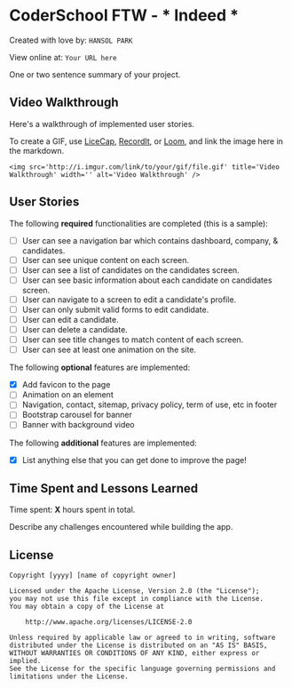 # CoderSchool FTW - * Indeed *

Created with love by: `HANSOL PARK`
  
View online at: `Your URL here`
  
One or two sentence summary of your project. 

## Video Walkthrough

Here's a walkthrough of implemented user stories.

To create a GIF, use [LiceCap](http://www.cockos.com/licecap/), [RecordIt](http://www.recordit.co), or [Loom](http://www.useloom.com), and link the image here in the markdown.

```
<img src='http://i.imgur.com/link/to/your/gif/file.gif' title='Video Walkthrough' width='' alt='Video Walkthrough' />
```

## User Stories

The following **required** functionalities are completed (this is a sample):

* [ ] User can see a navigation bar which contains dashboard, company, & candidates.
* [ ] User can see unique content on each screen.
* [ ] User can see a list of candidates on the candidates screen.
* [ ] User can see basic information about each candidate on candidates screen.
* [ ] User can navigate to a screen to edit a candidate's profile.
* [ ] User can only submit valid forms to edit candidate.
* [ ] User can edit a candidate.
* [ ] User can delete a candidate.
* [ ] User can see title changes to match content of each screen.
* [ ] User can see at least one animation on the site.

The following **optional** features are implemented:

* [x] Add favicon to the page
* [ ] Animation on an element
* [ ] Navigation, contact, sitemap, privacy policy, term of use, etc in footer
* [ ] Bootstrap carousel for banner
* [ ] Banner with background video

The following **additional** features are implemented:

* [x] List anything else that you can get done to improve the page!

## Time Spent and Lessons Learned

Time spent: **X** hours spent in total.

Describe any challenges encountered while building the app.

## License

    Copyright [yyyy] [name of copyright owner]

    Licensed under the Apache License, Version 2.0 (the "License");
    you may not use this file except in compliance with the License.
    You may obtain a copy of the License at

        http://www.apache.org/licenses/LICENSE-2.0

    Unless required by applicable law or agreed to in writing, software
    distributed under the License is distributed on an "AS IS" BASIS,
    WITHOUT WARRANTIES OR CONDITIONS OF ANY KIND, either express or implied.
    See the License for the specific language governing permissions and
    limitations under the License.